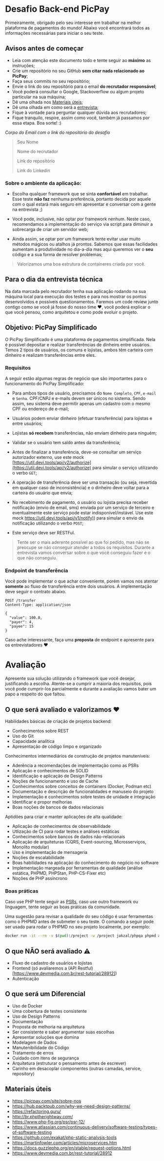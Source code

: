 # Desafio Back-end PicPay

Primeiramente, obrigado pelo seu interesse em trabalhar na melhor plataforma de pagamentos do mundo!
Abaixo você encontrará todos as informações necessárias para iniciar o seu teste.

## Avisos antes de começar

- Leia com atenção este documento todo e tente seguir ao **máximo** as instruções;
- Crie um repositório no seu GitHub **sem citar nada relacionado ao PicPay**;
- Faça seus commits no seu repositório;
- Envie o link do seu repositório para o email **do recrutador responsável**;
- Você poderá consultar o Google, Stackoverflow ou algum projeto particular na sua máquina;
- Dê uma olhada nos [Materiais úteis](#materiais-úteis);
- Dê uma olhada em como será a [entrevista](#para-o-dia-da-entrevista-técnica);
- Fique à vontade para perguntar qualquer dúvida aos recrutadores;
- Fique tranquilo, respire, assim como você, também já passamos por essa etapa. Boa sorte! :)

_Corpo do Email com o link do repositório do desafio_

> Seu Nome
>
> Nome do recrutador
>
> Link do repositório
>
> Link do Linkedin

### Sobre o ambiente da aplicação:

- Escolha qualquer framework que se sinta **confortável** em trabalhar. Esse teste **não faz** nenhuma preferência,
  portanto decida por aquele com o qual estará mais seguro em apresentar e conversar com a gente na entrevista ;)

- Você pode, inclusive, não optar por framework nenhum. Neste caso, recomendamos a implementação do serviço via script
  para diminuir a sobrecarga de criar um servidor web;

- Ainda assim, se optar por um framework tente evitar usar muito métodos mágicos ou atalhos já prontos. Sabemos que
  essas facilidades aumentam a produtividade no dia-a-dia mas aqui queremos ver o **seu** código e a sua forma de
  resolver problemas;

> Valorizamos uma boa estrutura de containeres criada por você.

## Para o dia da entrevista técnica

Na data marcada pelo recrutador tenha sua aplicação rodando na sua máquina local para execução dos testes e para nos
mostrar os pontos desenvolvidos e possíveis questionamentos.
Faremos um code review junto contigo como se você já fosse do nosso time :heart:, você poderá explicar o que você
pensou, como arquitetou e como pode evoluir o projeto.

## Objetivo: PicPay Simplificado

O PicPay Simplificado é uma plataforma de pagamentos simplificada. Nela é possível depositar e realizar transferências
de dinheiro entre usuários. Temos 2 tipos de usuários, os comuns e lojistas, ambos têm carteira com dinheiro e realizam
transferências entre eles.

### Requisitos

A seguir estão algumas regras de negócio que são importantes para o funcionamento do PicPay Simplificado:

- Para ambos tipos de usuário, precisamos do `Nome Completo`, `CPF`, `e-mail` e `Senha`. CPF/CNPJ e e-mails devem ser
  únicos no sistema. Sendo assim, seu sistema deve permitir apenas um cadastro com o mesmo CPF ou endereço de e-mail;

- Usuários podem enviar dinheiro (efetuar transferência) para lojistas e entre usuários;

- Lojistas **só recebem** transferências, não enviam dinheiro para ninguém;

- Validar se o usuário tem saldo antes da transferência;

- Antes de finalizar a transferência, deve-se consultar um serviço autorizador externo, use este mock
  [https://util.devi.tools/api/v2/authorize](https://util.devi.tools/api/v2/authorize) para simular o serviço
  utilizando o verbo `GET`;

- A operação de transferência deve ser uma transação (ou seja, revertida em qualquer caso de inconsistência) e o
  dinheiro deve voltar para a carteira do usuário que envia;

- No recebimento de pagamento, o usuário ou lojista precisa receber notificação (envio de email, sms) enviada por um
  serviço de terceiro e eventualmente este serviço pode estar indisponível/instável. Use este mock
  [https://util.devi.tools/api/v1/notify)](https://util.devi.tools/api/v1/notify)) para simular o envio da notificação
  utilizando o verbo `POST`;

- Este serviço deve ser RESTFul.

> Tente ser o mais aderente possível ao que foi pedido, mas não se preocupe se não conseguir atender a todos os
> requisitos. Durante a entrevista vamos conversar sobre o que você conseguiu fazer e o que não conseguiu.

### Endpoint de transferência

Você pode implementar o que achar conveniente, porém vamos nos atentar **somente** ao fluxo de transferência entre dois
usuários. A implementação deve seguir o contrato abaixo.

```http request
POST /transfer
Content-Type: application/json

{
  "value": 100.0,
  "payer": 4,
  "payee": 15
}
```

Caso ache interessante, faça uma **proposta** de endpoint e apresente para os entrevistadores :heart:

# Avaliação

Apresente sua solução utilizando o framework que você desejar, justificando a escolha.
Atente-se a cumprir a maioria dos requisitos, pois você pode cumprir-los parcialmente e durante a avaliação vamos bater
um papo a respeito do que faltou.

## O que será avaliado e valorizamos :heart:

Habilidades básicas de criação de projetos backend:
- Conhecimentos sobre REST
- Uso do Git
- Capacidade analítica
- Apresentação de código limpo e organizado

Conhecimentos intermediários de construção de projetos manuteníveis:
- Aderência a recomendações de implementação como as PSRs
- Aplicação e conhecimentos de SOLID
- Identificação e aplicação de Design Patterns
- Noções de funcionamento e uso de Cache
- Conhecimentos sobre conceitos de containers (Docker, Podman etc)
- Documentação e descrição de funcionalidades e manuseio do projeto
- Implementação e conhecimentos sobre testes de unidade e integração
- Identificar e propor melhorias
- Boas noções de bancos de dados relacionais

Aptidões para criar e manter aplicações de alta qualidade:
- Aplicação de conhecimentos de observabilidade
- Utlização de CI para rodar testes e análises estáticas
- Conhecimentos sobre bancos de dados não-relacionais
- Aplicação de arquiteturas (CQRS, Event-sourcing, Microsserviços, Monolito modular)
- Uso e implementação de mensageria
- Noções de escalabilidade
- Boas habilidades na aplicação do conhecimento do negócio no software
- Implementação margeada por ferramentas de qualidade (análise estática, PHPMD, PHPStan, PHP-CS-Fixer etc)
- Noções de PHP assíncrono

### Boas práticas

Caso use PHP tente seguir as [PSRs](https://www.php-fig.org/psr/psr-12/), caso use outro framework ou linguagem, tente
seguir as boas práticas da comunidade.

Uma sugestão para revisar a qualidade do seu código é usar ferramentas como o PHPMD antes de submeter o seu teste.
O comando a seguir pode ser usado para rodar o PHPMD no seu projeto localmente, por exemplo:
```bash
docker run -it --rm -v $(pwd):/project -w /project jakzal/phpqa phpmd app text cleancode,codesize,controversial,design,naming,unusedcode
```

## O que NÃO será avaliado :warning:

- Fluxo de cadastro de usuários e lojistas
- Frontend (só avaliaremos a (API Restful)[https://www.devmedia.com.br/rest-tutorial/28912])
- Autenticação

## O que será um Diferencial

- Uso de Docker
- Uma cobertura de testes consistente
- Uso de Design Patterns
- Documentação
- Proposta de melhoria na arquitetura
- Ser consistente e saber argumentar suas escolhas
- Apresentar soluções que domina
- Modelagem de Dados
- Manutenibilidade do Código
- Tratamento de erros
- Cuidado com itens de segurança
- Arquitetura (estruturar o pensamento antes de escrever)
- Carinho em desacoplar componentes (outras camadas, service, repository)

## Materiais úteis

- https://picpay.com/site/sobre-nos
- https://hub.packtpub.com/why-we-need-design-patterns/
- https://refactoring.guru/
- http://br.phptherightway.com/
- https://www.php-fig.org/psr/psr-12/
- https://www.atlassian.com/continuous-delivery/software-testing/types-of-software-testing
- https://github.com/exakat/php-static-analysis-tools
- https://martinfowler.com/articles/microservices.htm
- https://docs.guzzlephp.org/en/stable/request-options.html
- https://www.devmedia.com.br/rest-tutorial/28912
